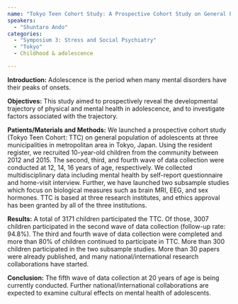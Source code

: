 ```yaml
---
name: "Tokyo Teen Cohort Study: A Prospective Cohort Study on General Population of Adolescents"
speakers:
  - "Shuntaro Ando"
categories:
  - "Symposium 3: Stress and Social Psychiatry"
  - "Tokyo"
  - Childhood & adolescence

---
```


**Introduction:** Adolescence is the period when many mental disorders have their peaks of onsets. 

**Objectives:** This study aimed to prospectively reveal the developmental trajectory of physical and mental health in adolescence, and to investigate factors associated with the trajectory.

**Patients/Materials and Methods:** We launched a prospective cohort study (Tokyo Teen Cohort: TTC) on general population of adolescents at three municipalities in metropolitan area in Tokyo, Japan. Using the resident register, we recruited 10-year-old children from the community between 2012 and 2015. The second, third, and fourth wave of data collection were conducted at 12, 14, 16 years of age, respectively. We collected multidisciplinary data including mental health by self-report questionnaire and home-visit interview. Further, we have launched two subsample studies which focus on biological measures such as brain MRI, EEG, and sex hormones. TTC is based at three research institutes, and ethics approval has been granted by all of the three institutions.

**Results:** A total of 3171 children participated the TTC. Of those, 3007 children participated in the second wave of data collection (follow-up rate: 94.8%). The third and fourth wave of data collection were completed and more than 80% of children continued to participate in TTC. More than 300 children participated in the two subsample studies. More than 30 papers were already published, and many national/international research collaborations have started.

**Conclusion:** The fifth wave of data collection at 20 years of age is being currently conducted. Further national/international collaborations are expected to examine cultural effects on mental health of adolescents.
